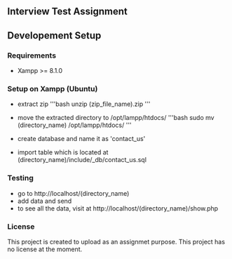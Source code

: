 ## Interview Test Assignment

## Developement Setup

### Requirements

- Xampp >= 8.1.0

### Setup on Xampp (Ubuntu)

- extract zip
'''bash
unzip (zip_file_name).zip
'''

- move the extracted directory to /opt/lampp/htdocs/
'''bash
sudo mv (directory_name) /opt/lampp/htdocs/
'''

- create database and name it as 'contact_us'
- import table which is located at (directory_name)/include/_db/contact_us.sql
 
### Testing

- go to http://localhost/(directory_name)
- add data and send
- to see all the data, visit at http://localhost/(directory_name)/show.php

### License

This project is created to upload as an assignmet purpose. This project has no license at the moment.
